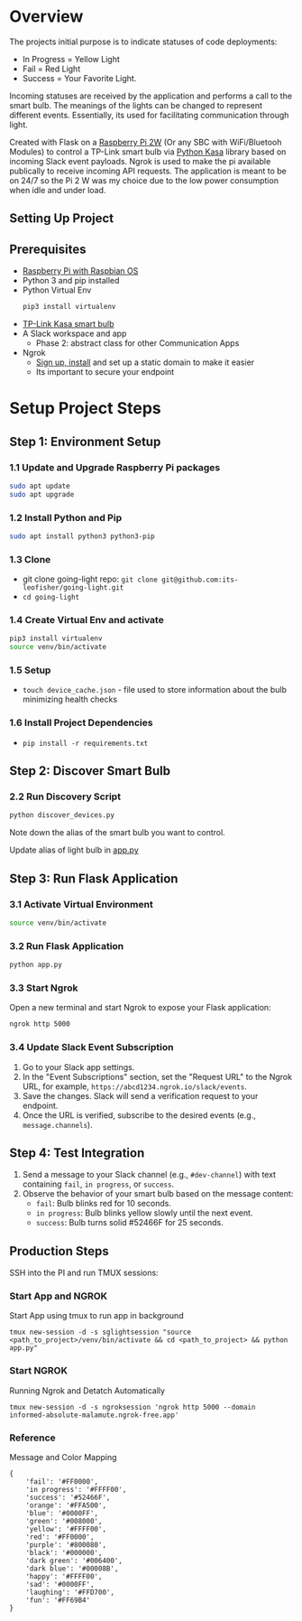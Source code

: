 # Overview

The projects initial purpose is to indicate statuses of code deployments:
   - In Progress = Yellow Light
   - Fail = Red Light
   - Success = Your Favorite Light.

Incoming statuses are received by the application and performs a call to the smart bulb.  The meanings of the lights can be changed to represent different events.  Essentially, its used for  facilitating communication through light.  

Created with Flask on a [Raspberry Pi 2W](https://www.canakit.com/raspberry-pi-zero-2-w.html) (Or any SBC with WiFi/Bluetooh Modules) to control a TP-Link smart bulb via [Python Kasa](https://github.com/python-kasa/python-kasa) library based on incoming Slack event payloads.  Ngrok is used to make the pi available publically to receive incoming API requests.  The application is meant to be on 24/7 so the Pi 2 W was my choice due to the low power consumption when idle and under load.

## Setting Up Project

## Prerequisites

- [Raspberry Pi with Raspbian OS](https://www.raspberrypi.com/products/)
- Python 3 and pip installed
- Python Virtual Env
    ```sh
    pip3 install virtualenv
    ```
- [TP-Link Kasa smart bulb](https://a.co/d/72jUNL2)
- A Slack workspace and app
    * Phase 2: abstract class for other Communication Apps
- Ngrok
  - [Sign up, install](https://ngrok.com/download) and set up a static domain to make it easier
  - Its important to secure your endpoint

# Setup Project Steps
## Step 1: Environment Setup

### 1.1 Update and Upgrade Raspberry Pi packages

```sh
sudo apt update
sudo apt upgrade
```

### 1.2 Install Python and Pip

```sh
sudo apt install python3 python3-pip
```

### 1.3 Clone

- git clone going-light repo: `git clone git@github.com:its-leofisher/going-light.git`
- `cd going-light`

### 1.4 Create Virtual Env and activate
  ```sh
  pip3 install virtualenv
  source venv/bin/activate
  ```

### 1.5 Setup
- `touch device_cache.json` - file used to store information about the bulb minimizing health checks

### 1.6  Install Project Dependencies
- `pip install -r requirements.txt`

## Step 2: Discover Smart Bulb

### 2.2 Run Discovery Script

```sh
python discover_devices.py
```

Note down the alias of the smart bulb you want to control.

Update alias of light bulb in [app.py](https://github.com/its-leofisher/going-light/blob/bb6e9ff1efbce4e440b003eac80504671b295a8c/app.py#L12)

## Step 3: Run Flask Application

### 3.1 Activate Virtual Environment

```sh
source venv/bin/activate
```

### 3.2 Run Flask Application

```sh
python app.py
```

### 3.3 Start Ngrok

Open a new terminal and start Ngrok to expose your Flask application:

```sh
ngrok http 5000
```

### 3.4 Update Slack Event Subscription

1. Go to your Slack app settings.
2. In the "Event Subscriptions" section, set the "Request URL" to the Ngrok URL, for example, `https://abcd1234.ngrok.io/slack/events`.
3. Save the changes. Slack will send a verification request to your endpoint.
4. Once the URL is verified, subscribe to the desired events (e.g., `message.channels`).

## Step 4: Test Integration

1. Send a message to your Slack channel (e.g., `#dev-channel`) with text containing `fail`, `in progress`, or `success`.
2. Observe the behavior of your smart bulb based on the message content:
   - `fail`: Bulb blinks red for 10 seconds.
   - `in progress`: Bulb blinks yellow slowly until the next event.
   - `success`: Bulb turns solid #52466F for 25 seconds.

## Production Steps
SSH into the PI and run TMUX sessions:

### Start App and NGROK

Start App using tmux to run app in background

`tmux new-session -d -s sglightsession "source <path_to_project>/venv/bin/activate && cd <path_to_project> && python app.py"`

### Start NGROK

Running Ngrok and Detatch Automatically

`tmux new-session -d -s ngroksession 'ngrok http 5000 --domain informed-absolute-malamute.ngrok-free.app'`

### Reference
Message and Color Mapping
```
{
    'fail': '#FF0000',
    'in progress': '#FFFF00',
    'success': '#52466F',
    'orange': '#FFA500',
    'blue': '#0000FF',
    'green': '#008000',
    'yellow': '#FFFF00',
    'red': '#FF0000',
    'purple': '#800080',
    'black': '#000000',
    'dark green': '#006400',
    'dark blue': '#00008B',
    'happy': '#FFFF00',
    'sad': '#0000FF',
    'laughing': '#FFD700',
    'fun': '#FF69B4'
}
```

